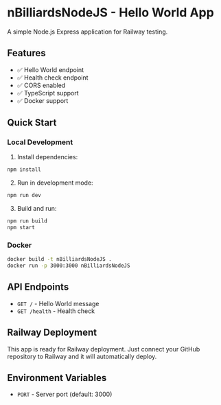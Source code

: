 # nBilliardsNodeJS - Hello World App

A simple Node.js Express application for Railway testing.

## Features

- ✅ Hello World endpoint
- ✅ Health check endpoint
- ✅ CORS enabled
- ✅ TypeScript support
- ✅ Docker support

## Quick Start

### Local Development

1. Install dependencies:
```bash
npm install
```

2. Run in development mode:
```bash
npm run dev
```

3. Build and run:
```bash
npm run build
npm start
```

### Docker

```bash
docker build -t nBilliardsNodeJS .
docker run -p 3000:3000 nBilliardsNodeJS
```

## API Endpoints

- `GET /` - Hello World message
- `GET /health` - Health check

## Railway Deployment

This app is ready for Railway deployment. Just connect your GitHub repository to Railway and it will automatically deploy.

## Environment Variables

- `PORT` - Server port (default: 3000)
